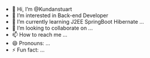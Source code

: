 - 👋 Hi, I’m @Kundanstuart
- 👀 I’m interested in Back-end Developer
- 🌱 I’m currently learning J2EE SpringBoot Hibernate ...
- 💞️ I’m looking to collaborate on ...
- 📫 How to reach me ...
- 😄 Pronouns: ...
- ⚡ Fun fact: ...

<!---
Kundanstuart/Kundanstuart is a ✨ special ✨ repository because its `README.md` (this file) appears on your GitHub profile.
You can click the Preview link to take a look at your changes.
--->
